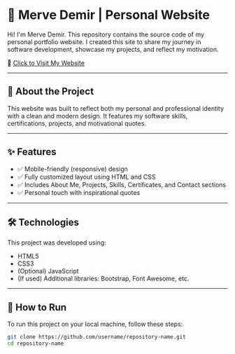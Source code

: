# 🌟 Merve Demir | Personal Website

Hi! I'm Merve Demir. This repository contains the source code of my personal portfolio website. I created this site to share my journey in software development, showcase my projects, and reflect my motivation.

🔗 [Click to Visit My Website](https://mervedemir.infinityfreeapp.com)

---

## 🧩 About the Project

This website was built to reflect both my personal and professional identity with a clean and modern design. It features my software skills, certifications, projects, and motivational quotes.

---

## ✨ Features

- ✅ Mobile-friendly (responsive) design  
- ✅ Fully customized layout using HTML and CSS  
- ✅ Includes About Me, Projects, Skills, Certificates, and Contact sections  
- ✅ Personal touch with inspirational quotes  

---

## 🛠️ Technologies

This project was developed using:

- HTML5  
- CSS3  
- (Optional) JavaScript  
- (If used) Additional libraries: Bootstrap, Font Awesome, etc.

---

## 🔧 How to Run

To run this project on your local machine, follow these steps:

```bash
git clone https://github.com/username/repository-name.git
cd repository-name
